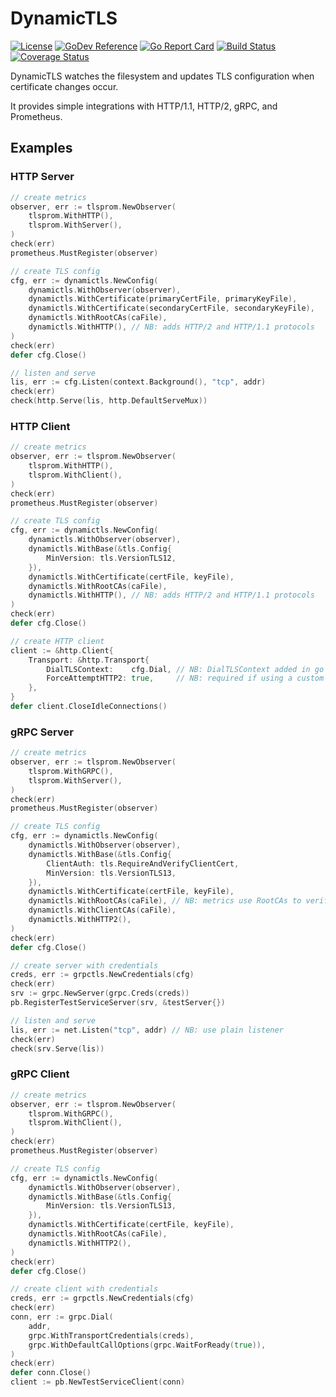 # DynamicTLS

[![License](https://img.shields.io/badge/license-mit-blue.svg?style=for-the-badge)](https://raw.githubusercontent.com/abursavich/dynamictls/master/LICENSE)
[![GoDev Reference](https://img.shields.io/static/v1?logo=go&logoColor=white&color=00ADD8&label=dev&message=reference&style=for-the-badge)](https://pkg.go.dev/bursavich.dev/dynamictls)
[![Go Report Card](https://goreportcard.com/badge/bursavich.dev/dynamictls?style=for-the-badge)](https://goreportcard.com/report/bursavich.dev/dynamictls)
[![Build Status](https://img.shields.io/travis/com/abursavich/dynamictls/master?style=for-the-badge)](https://app.travis-ci.com/github/abursavich/dynamictls)
[![Coverage Status](https://img.shields.io/coveralls/github/abursavich/dynamictls/master?style=for-the-badge)](https://coveralls.io/github/abursavich/dynamictls?branch=master)

DynamicTLS watches the filesystem and updates TLS configuration when certificate changes occur.

It provides simple integrations with HTTP/1.1, HTTP/2, gRPC, and Prometheus.

## Examples

### HTTP Server

```go
// create metrics
observer, err := tlsprom.NewObserver(
    tlsprom.WithHTTP(),
    tlsprom.WithServer(),
)
check(err)
prometheus.MustRegister(observer)

// create TLS config
cfg, err := dynamictls.NewConfig(
    dynamictls.WithObserver(observer),
    dynamictls.WithCertificate(primaryCertFile, primaryKeyFile),
    dynamictls.WithCertificate(secondaryCertFile, secondaryKeyFile),
    dynamictls.WithRootCAs(caFile),
    dynamictls.WithHTTP(), // NB: adds HTTP/2 and HTTP/1.1 protocols
)
check(err)
defer cfg.Close()

// listen and serve
lis, err := cfg.Listen(context.Background(), "tcp", addr)
check(err)
check(http.Serve(lis, http.DefaultServeMux))
```

### HTTP Client

```go
// create metrics
observer, err := tlsprom.NewObserver(
    tlsprom.WithHTTP(),
    tlsprom.WithClient(),
)
check(err)
prometheus.MustRegister(observer)

// create TLS config
cfg, err := dynamictls.NewConfig(
    dynamictls.WithObserver(observer),
    dynamictls.WithBase(&tls.Config{
        MinVersion: tls.VersionTLS12,
    }),
    dynamictls.WithCertificate(certFile, keyFile),
    dynamictls.WithRootCAs(caFile),
    dynamictls.WithHTTP(), // NB: adds HTTP/2 and HTTP/1.1 protocols
)
check(err)
defer cfg.Close()

// create HTTP client
client := &http.Client{
    Transport: &http.Transport{
        DialTLSContext:    cfg.Dial, // NB: DialTLSContext added in go 1.14
        ForceAttemptHTTP2: true,     // NB: required if using a custom dialer with HTTP/2
    },
}
defer client.CloseIdleConnections()
```

### gRPC Server

```go
// create metrics
observer, err := tlsprom.NewObserver(
    tlsprom.WithGRPC(),
    tlsprom.WithServer(),
)
check(err)
prometheus.MustRegister(observer)

// create TLS config
cfg, err := dynamictls.NewConfig(
    dynamictls.WithObserver(observer),
    dynamictls.WithBase(&tls.Config{
        ClientAuth: tls.RequireAndVerifyClientCert,
        MinVersion: tls.VersionTLS13,
    }),
    dynamictls.WithCertificate(certFile, keyFile),
    dynamictls.WithRootCAs(caFile), // NB: metrics use RootCAs to verify local cert expiration
    dynamictls.WithClientCAs(caFile),
    dynamictls.WithHTTP2(),
)
check(err)
defer cfg.Close()

// create server with credentials
creds, err := grpctls.NewCredentials(cfg)
check(err)
srv := grpc.NewServer(grpc.Creds(creds))
pb.RegisterTestServiceServer(srv, &testServer{})

// listen and serve
lis, err := net.Listen("tcp", addr) // NB: use plain listener
check(err)
check(srv.Serve(lis))
```

### gRPC Client

```go
// create metrics
observer, err := tlsprom.NewObserver(
    tlsprom.WithGRPC(),
    tlsprom.WithClient(),
)
check(err)
prometheus.MustRegister(observer)

// create TLS config
cfg, err := dynamictls.NewConfig(
    dynamictls.WithObserver(observer),
    dynamictls.WithBase(&tls.Config{
        MinVersion: tls.VersionTLS13,
    }),
    dynamictls.WithCertificate(certFile, keyFile),
    dynamictls.WithRootCAs(caFile),
    dynamictls.WithHTTP2(),
)
check(err)
defer cfg.Close()

// create client with credentials
creds, err := grpctls.NewCredentials(cfg)
check(err)
conn, err := grpc.Dial(
    addr,
    grpc.WithTransportCredentials(creds),
    grpc.WithDefaultCallOptions(grpc.WaitForReady(true)),
)
check(err)
defer conn.Close()
client := pb.NewTestServiceClient(conn)
```
